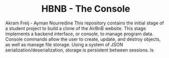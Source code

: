 <center> <h1>HBNB - The Console</h1> 

</center>

Akram Freij - Ayman Nourredine
This repository contains the initial stage of a student project to build a clone of the AirBnB website. This stage implements a backend interface, or console, to manage program data. Console commands allow the user to create, update, and destroy objects, as well as manage file storage. Using a system of JSON serialization/deserialization, storage is persistent between sessions.
ls

